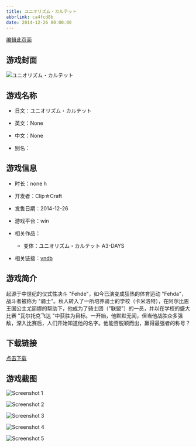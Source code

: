 ```yaml
---
title: ユニオリズム・カルテット
abbrlink: ca4fcd8b
date: 2014-12-26 00:00:00
---
```

[编辑此页面](https://github.com/ACG-3/ADV3-source/blob/main/source/_posts/%E3%83%A6%E3%83%8B%E3%82%AA%E3%83%AA%E3%82%BA%E3%83%A0%E3%83%BB%E3%82%AB%E3%83%AB%E3%83%86%E3%83%83%E3%83%88.md)

## 游戏封面

![ユニオリズム・カルテット](https://pan.timero.xyz/d/onedrive/img_lib_001/%E3%83%A6%E3%83%8B%E3%82%AA%E3%83%AA%E3%82%BA%E3%83%A0%E3%83%BB%E3%82%AB%E3%83%AB%E3%83%86%E3%83%83%E3%83%88_cover.avif)


## 游戏名称

- 日文：ユニオリズム・カルテット
- 英文：None
- 中文：None

- 别名：


## 游戏信息

- 时长：none h
- 开发者：Clip☆Craft
- 发售日期：2014-12-26
- 游戏平台：win
- 相关作品：
   - 变体：ユニオリズム・カルテット A3-DAYS

- 相关链接：[vndb](https://vndb.org/v15288)


## 游戏简介

起源于中世纪的仪式性决斗 "Fehde"，如今已演变成狂热的体育运动 "Fehda"，战斗者被称为 "骑士"。秋人转入了一所培养骑士的学校（卡米洛特），在阿尔比恩王国公主尤丽娜的帮助下，他成为了骑士团（"联盟"）的一员，并以在学校的盛大比赛 "瓦尔托克飞达 "中获胜为目标。一开始，他默默无闻，但当他战胜众多强敌，深入比赛后，人们开始知道他的名字。他能否脱颖而出，赢得最强者的称号？




## 下载链接

[点击下载](https://pan.timero.xyz/onedrive/adv_lib_001/%E3%83%A6%E3%83%8B%E3%82%AA%E3%83%AA%E3%82%BA%E3%83%A0%E3%83%BB%E3%82%AB%E3%83%AB%E3%83%86%E3%83%83%E3%83%88)


## 游戏截图


![Screenshot 1](https://pan.timero.xyz/d/onedrive/img_lib_001/%E3%83%A6%E3%83%8B%E3%82%AA%E3%83%AA%E3%82%BA%E3%83%A0%E3%83%BB%E3%82%AB%E3%83%AB%E3%83%86%E3%83%83%E3%83%88_Screenshot_1.avif)

![Screenshot 2](https://pan.timero.xyz/d/onedrive/img_lib_001/%E3%83%A6%E3%83%8B%E3%82%AA%E3%83%AA%E3%82%BA%E3%83%A0%E3%83%BB%E3%82%AB%E3%83%AB%E3%83%86%E3%83%83%E3%83%88_Screenshot_2.avif)

![Screenshot 3](https://pan.timero.xyz/d/onedrive/img_lib_001/%E3%83%A6%E3%83%8B%E3%82%AA%E3%83%AA%E3%82%BA%E3%83%A0%E3%83%BB%E3%82%AB%E3%83%AB%E3%83%86%E3%83%83%E3%83%88_Screenshot_3.avif)

![Screenshot 4](https://pan.timero.xyz/d/onedrive/img_lib_001/%E3%83%A6%E3%83%8B%E3%82%AA%E3%83%AA%E3%82%BA%E3%83%A0%E3%83%BB%E3%82%AB%E3%83%AB%E3%83%86%E3%83%83%E3%83%88_Screenshot_4.avif)

![Screenshot 5](https://pan.timero.xyz/d/onedrive/img_lib_001/%E3%83%A6%E3%83%8B%E3%82%AA%E3%83%AA%E3%82%BA%E3%83%A0%E3%83%BB%E3%82%AB%E3%83%AB%E3%83%86%E3%83%83%E3%83%88_Screenshot_5.avif)

